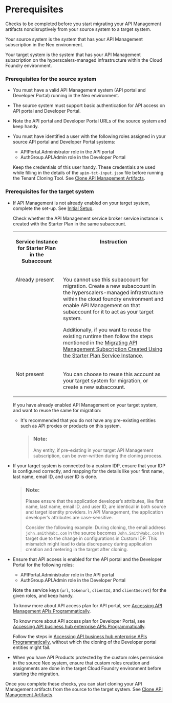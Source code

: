 <!-- loioc1904bc5015641d8bc1a49a2dd9b492d -->

# Prerequisites

Checks to be completed before you start migrating your API Management artifacts nondisruptively from your source system to a target system.



Your source system is the system that has your API Management subscription in the Neo environment.

Your target system is the system that has your API Management subscription on the hyperscalers-managed infrastructure within the Cloud Foundry environment.





### Prerequisites for the source system

-   You must have a valid API Management system \(API portal and Developer Portal\) running in the Neo environment.
-   The source system must support basic authentication for API access on API portal and Developer Portal.
-   Note the API portal and Developer Portal URLs of the source system and keep handy.
-   You must have identified a user with the following roles assigned in your source API portal and Developer Portal systems:

    -   APIPortal.Administrator role in the API portal
    -   AuthGroup.API.Admin role in the Developer Portal

    Keep the credentials of this user handy. These credentials are used while filling in the details of the `apim-tct-input.json` file before running the Tenant Cloning Tool. See [Clone API Management Artifacts](clone-api-management-artifacts-7abd887.md).




### Prerequisites for the target system

-   If API Management is not already enabled on your target system, complete the set-up. See [Initial Setup](../APIM-Initial-Setup/initial-setup-65c5110.md).

    Check whether the API Management service broker service instance is created with the Starter Plan in the same subaccount.


    <table>
    <tr>
    <th valign="top">

    Service Instance for Starter Plan in the Subaccount
    
    </th>
    <th valign="top">

    Instruction
    
    </th>
    </tr>
    <tr>
    <td valign="top">
    
    Already present
    
    </td>
    <td valign="top">
    
    You cannot use this subaccount for migration. Create a new subaccount in the hyperscalers-managed infrastructure within the cloud foundry environment and enable API Management on that subaccount for it to act as your target system.

    Additionally, if you want to reuse the existing runtime then follow the steps mentioned in the [Migrating API Management Subscription Created Using the Starter Plan Service Instance](migrating-api-management-subscription-created-using-the-starter-plan-service-instan-9778a36.md).
    
    </td>
    </tr>
    <tr>
    <td valign="top">
    
    Not present
    
    </td>
    <td valign="top">
    
    You can choose to reuse this account as your target system for migration, or create a new subaccount.
    
    </td>
    </tr>
    </table>
    
    If you have already enabled API Management on your target system, and want to reuse the same for migration:

    -   It's recommended that you do not have any pre-existing entities such as API proxies or products on this system.

        > ### Note:  
        > Any entity, if pre-existing in your target API Management subscription, can be over-written during the cloning process.


-   If your target system is connected to a custom IDP, ensure that your IDP is configured correctly, and mapping for the details like your first name, last name, email ID, and user ID is done.

    > ### Note:  
    > Please ensure that the application developer’s attributes, like first name, last name, email ID, and user ID, are identical in both source and target identity providers. In API Management, the application developer’s attributes are case-sensitive.
    > 
    > Consider the following example: During cloning, the email address `john.smith@abc.com` in the source becomes `John.Smith@abc.com` in target due to the change in configurations in Custom IDP. This mismatch might lead to data discrepancy during application creation and metering in the target after cloning.

-   Ensure that API access is enabled for the API portal and the Developer Portal for the following roles:

    -   APIPortal.Administrator role in the API portal
    -   AuthGroup.API.Admin role in the Developer Portal

    Note the service keys \(`url`, `tokenurl`, `clientId`, and `clientSecret`\) for the given roles, and keep handy.

    To know more about API access plan for API portal, see [Accessing API Management APIs Programmatically](../APIM-Initial-Setup/accessing-api-management-apis-programmatically-24a2c37.md).

    To know more about API access plan for Developer Portal, see [Accessing API business hub enterprise APIs Programmatically](../APIM-Initial-Setup/accessing-api-business-hub-enterprise-apis-programmatically-dabee6e.md).

    Follow the steps in [Accessing API business hub enterprise APIs Programmatically](../APIM-Initial-Setup/accessing-api-business-hub-enterprise-apis-programmatically-dabee6e.md), without which the cloning of the Developer portal entities might fail.

-   When you have API Products protected by the custom roles permission in the source Neo system, ensure that custom roles creation and assignments are done in the target Cloud Foundry environment before starting the migration.


Once you complete these checks, you can start cloning your API Management artifacts from the source to the target system. See [Clone API Management Artifacts](clone-api-management-artifacts-7abd887.md).

